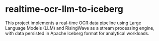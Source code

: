 # realtime-ocr-llm-to-iceberg
This project implements a real-time OCR data pipeline using Large Language Models (LLM) and RisingWave as a stream processing engine, with data persisted in Apache Iceberg format for analytical workloads.
